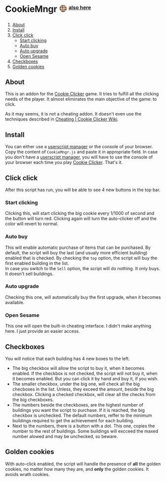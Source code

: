 # CookieMngr ![CookieMngr][cookiemnger] <sub><sup><sup>[also here](https://nikotaf.github.io/CookieMngr/)</sup></sup></sub>
[cookiemnger]: /CookieMngr.png?raw=true "CookieMngr icon"
1. [About](#about)
2. [Install](#install)
3. [Click click](#click-click)
    * [Start clicking](#start-clicking)
    * [Auto buy](#auto-buy)
    * [Auto upgrade](#auto-clicker)
    * [Open Sesame](#open-sesame)
4. [Checkboxes](#checkboxes)
5. [Golden cookies](#golden-cookies)
<a name="about"></a>
## About
This is an addon for the [Cookie Clicker](http://orteil.dashnet.org/cookieclicker/) game. It tries to fulfill all the clicking needs of the player. It almost eliminates the main objective of the game: to click.

As it may seems, it is not a cheating addon. It doesn't even use the techniques described in [Cheating | Cookie Clicker Wiki](http://cookieclicker.wikia.com/wiki/Cheating).

<a name="install"></a>
## Install
You can either use a [userscript manager](https://en.wikipedia.org/wiki/Userscript_manager) or the console of your browser.<br/>
Copy the content of `CookieMngr.js` and paste it in appropriate field. In case you don't have a [userscript manager](https://en.wikipedia.org/wiki/Userscript_manager), you will have to use the console of your browser each time you play [Cookie Clicker](http://orteil.dashnet.org/cookieclicker/). That's it.

<a name="click-click"></a>
## Click click
After this script has run, you will be able to see 4 new buttons in the top bar.
<a name="start-clicking"></a>
### Start clicking
Clicking this, will start clicking the big cookie every 1/1000 of second and the button will turn red. Clicking again will turn the auto-clicker off and the color will revert to normal.
<a name="auto-buy"></a>
### Auto buy
This will enable automatic purchase of items that can be purchased. By default, the script will buy the last (and usualy more efficient building) enabled that is checked. By checking the `top` option, the script will buy the first enabled building in the list.<br/>
In case you switch to the `Sell` option, the script will do nothing. It only buys. It doesn't sell buildings.
<a name="auto-clicker"></a>
### Auto upgrade
Checking this one, will automatically buy the first upgrade, when it becomes available.
<a name="open-sesame"></a>
### Open Sesame
This one will open the built-in cheating interface. I didn't make anything here. I just provide an easier access.
<a name="checkboxes"></a>
## Checkboxes
You will notice that each building has 4 new boxes to the left.
* The big checkbox will allow the script to buy it, when it becomes enabled. If the checkbox is not checked, the script will not buy it, when it becomes enabled. But you can click it by hand and buy it, if you wish.<br/>
* The smaller checkbox, under the big one, will check all the big checboxes in the list. Unless, they exceed the amount, beside the big checkbox. Clicking a checked checkbox, will clear all the checks from the big checkboxes.<br/>
* The numbers beside the checkboxes, are the highest number of buildings you want the script to purchase. If it is reached, the big checkbox is unchecked. The default numbers, reffer to the minimum buildings required to get the achievement for each building.
* Next to the numbers, there is a button with a dot. This one, copies the number to the rest of buildings. Some buildings will excceed the maxed number alowed and may be unchecked, so beware.
<a href="golden-cookies"></a>
## Golden cookies
With auto-click enabled, the script will handle the presence of **all** the golden cookies, no matter how many they are, and **only** the golden cookies. It avoids wrath cookies.
